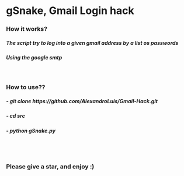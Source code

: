 # gSnake, Gmail Login hack

<h3>How it works?</h3>
<h5>The script try to log into a given gmail address by a list os passwords</h5>
<h5>Using the google smtp</h5>
<br>
<h3>How to use??</h3>
  <h5>- git clone https://github.com/AlexandroLuis/Gmail-Hack.git</h5>
  <h5>- cd src</h5>
  <h5>- python gSnake.py</h5>
<br><br>
<h3>Please give a star, and enjoy :)</h3>
